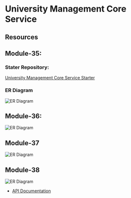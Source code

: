 # University Management Core Service

## Resources

## Module-35:

### Stater Repository:

[University Management Core Service Starter](https://github.com/Apollo-Level2-Web-Dev/university-management-core-service-starter)

### ER Diagram

<img src="https://i.ibb.co/Ln2FttV/university-management-core-service-module-1.png" alt="ER Diagram"> </img>

## Module-36:

<img src="https://i.ibb.co/tJ4nt6T/Screenshot-2023-08-20-at-7-32-11-PM.png" alt="ER Diagram"> </img>

## Module-37

<img src="https://i.ibb.co/DV7Jwd8/university-management-core-service-Page-2-drawio.png" alt="ER Diagram"> </img>

## Module-38

<img src="https://i.ibb.co/B2JhHD3/module-38.png" alt="ER Diagram"> </img>

- [API Documentation](https://documenter.getpostman.com/view/26694209/2s9Xy5NrFU)
